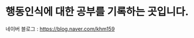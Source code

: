 행동인식에 대한 공부를 기록하는 곳입니다.
========================================
네이버 블로그 : https://blog.naver.com/khm159


